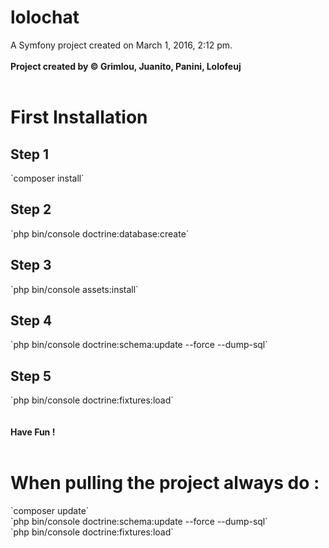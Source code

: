 lolochat
========

A Symfony project created on March 1, 2016, 2:12 pm.<br /><br />
<b>Project created by © Grimlou, Juanito, Panini, Lolofeuj</b><br /><br />

<h1>First Installation</h1>
<h2>Step 1</h2>
`composer install`<br />
<h2>Step 2</h2>
`php bin/console doctrine:database:create`<br />
<h2>Step 3</h2>
`php bin/console assets:install`<br />
<h2>Step 4</h2>
`php bin/console doctrine:schema:update --force --dump-sql`<br />
<h2>Step 5</h2>
`php bin/console doctrine:fixtures:load`<br />
<br /><br />
<b>Have Fun !</b>
<br /><br />


<h1>When pulling the project always do :</h1>
`composer update`<br />
`php bin/console doctrine:schema:update --force --dump-sql`<br />
`php bin/console doctrine:fixtures:load`
<br /><br />

